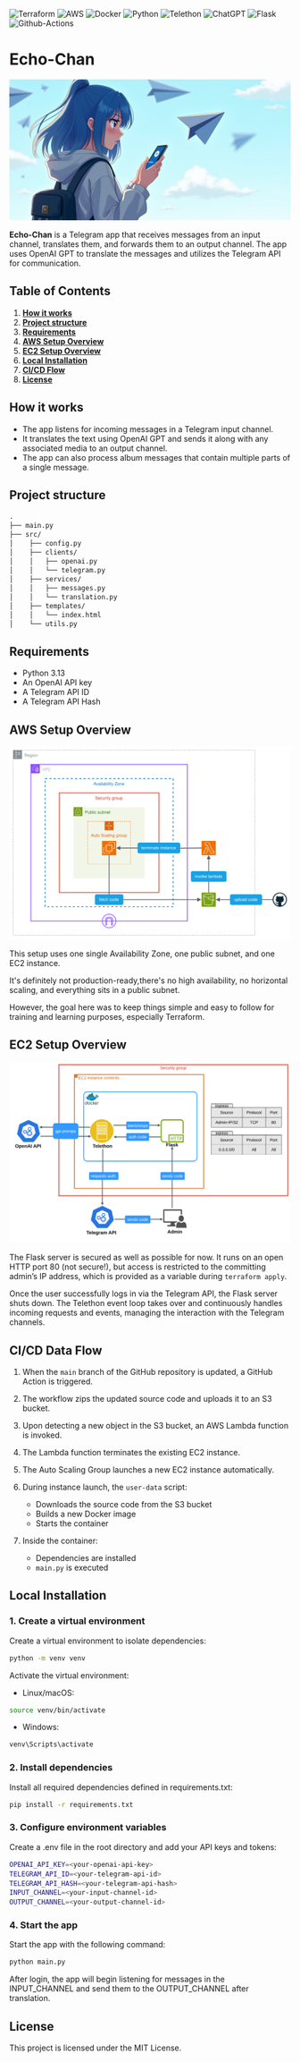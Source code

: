 ![Terraform](https://img.shields.io/badge/Terraform-7B42BC?style=for-the-badge&logo=terraform&logoColor=white)
![AWS](https://img.shields.io/badge/Amazon_Web_Services-FF9900?style=for-the-badge&logo=amazonwebservices&logoColor=white)
![Docker](https://img.shields.io/badge/Docker-2CA5E0?style=for-the-badge&logo=docker&logoColor=white)
![Python](https://img.shields.io/badge/Python-FFD43B?style=for-the-badge&logo=python&logoColor=blue)
![Telethon](https://img.shields.io/badge/Telethon-2CA5E0?style=for-the-badge&logo=telegram&logoColor=white)
![ChatGPT](https://img.shields.io/badge/OpenApi-74aa9c?style=for-the-badge&logo=openai&logoColor=white)
![Flask](https://img.shields.io/badge/Flask-000000?style=for-the-badge&logo=flask&logoColor=white)
![Github-Actions](https://img.shields.io/badge/GitHub_Actions-2088FF?style=for-the-badge&logo=github-actions&logoColor=white)


# Echo-Chan
![Logo](assets/logo.png)

**Echo-Chan** is a Telegram app that receives messages from an input channel, translates them, and forwards them to an output channel. The app uses OpenAI GPT to translate the messages and utilizes the Telegram API for communication.

## Table of Contents

1. **[How it works](#how-it-works)**
2. **[Project structure](#usage)**
3. **[Requirements](#requirements)**
4. **[AWS Setup Overview](#aws-setup-overview)**
5. **[EC2 Setup Overview](#ec2-setup-overview)**
6. **[Local Installation](#local-installation)**
7. **[CI/CD Flow](#cicd-flow)**
8. **[License](#license)**

## How it works
- The app listens for incoming messages in a Telegram input channel.
- It translates the text using OpenAI GPT and sends it along with any associated media to an output channel.
- The app can also process album messages that contain multiple parts of a single message.


## Project structure

```text
.
├── main.py
├── src/      
│    ├── config.py
│    ├── clients/ 
│    │   ├── openai.py
│    │   └── telegram.py
│    ├── services/
│    │   ├── messages.py
│    │   └── translation.py
│    ├── templates/
│    │   └── index.html
│    └── utils.py
```

## Requirements
- Python 3.13
- An OpenAI API key
- A Telegram API ID
- A Telegram API Hash

## AWS Setup Overview

![aws-setup.svg](assets/aws-setup.svg)

This setup uses one single Availability Zone, one public subnet, and one EC2 instance.

It's definitely not production-ready,there's no high availability, no horizontal scaling, and everything sits in a public subnet.

However, the goal here was to keep things simple and easy to follow for training and learning purposes, especially Terraform.

## EC2 Setup Overview
![aws-setup.svg](assets/ec2-setup.png)

The Flask server is secured as well as possible for now. It runs on an open HTTP port 80 (not secure!), but access is restricted to the committing admin’s IP address, which is provided as a variable during `terraform apply`.

Once the user successfully logs in via the Telegram API, the Flask server shuts down. The Telethon event loop takes over and continuously handles incoming requests and events, managing the interaction with the Telegram channels.

## CI/CD Data Flow

1. When the `main` branch of the GitHub repository is updated, a GitHub Action is triggered.

2. The workflow zips the updated source code and uploads it to an S3 bucket.

3. Upon detecting a new object in the S3 bucket, an AWS Lambda function is invoked.

4. The Lambda function terminates the existing EC2 instance.

5. The Auto Scaling Group launches a new EC2 instance automatically.

6. During instance launch, the `user-data` script:
    - Downloads the source code from the S3 bucket
    - Builds a new Docker image
    - Starts the container

7. Inside the container:
    - Dependencies are installed
    - `main.py` is executed


## Local Installation
### 1. Create a virtual environment
Create a virtual environment to isolate dependencies:
```bash
python -m venv venv
```

Activate the virtual environment:
- Linux/macOS:
```bash
source venv/bin/activate
```

- Windows:
```bash
venv\Scripts\activate
```
### 2. Install dependencies
Install all required dependencies defined in requirements.txt:
```bash
pip install -r requirements.txt
```

### 3. Configure environment variables
Create a .env file in the root directory and add your API keys and tokens:

```bash
OPENAI_API_KEY=<your-openai-api-key>
TELEGRAM_API_ID=<your-telegram-api-id>
TELEGRAM_API_HASH=<your-telegram-api-hash>
INPUT_CHANNEL=<your-input-channel-id>
OUTPUT_CHANNEL=<your-output-channel-id>
```

### 4. Start the app
Start the app with the following command:
```bash
python main.py
```
After login, the app will begin listening for messages in the INPUT_CHANNEL and send them to the OUTPUT_CHANNEL after translation.

## License
This project is licensed under the MIT License.